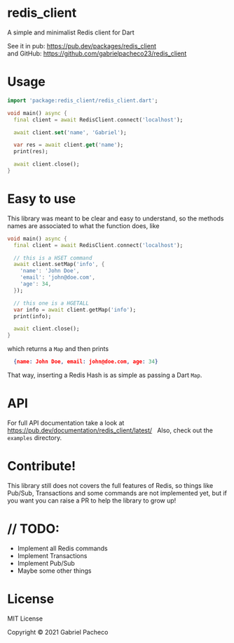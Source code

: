 # redis_client
A simple and minimalist Redis client for Dart

See it in pub: https://pub.dev/packages/redis_client \
and GitHub: https://github.com/gabrielpacheco23/redis_client

# Usage 

```dart
import 'package:redis_client/redis_client.dart';

void main() async {
  final client = await RedisClient.connect('localhost');

  await client.set('name', 'Gabriel');

  var res = await client.get('name');
  print(res);

  await client.close();
}
```

# Easy to use
This library was meant to be clear and easy to understand, so the methods names are associated to what the function does, like
```dart
void main() async {
  final client = await RedisClient.connect('localhost');

  // this is a HSET command
  await client.setMap('info', {
    'name': 'John Doe',
    'email': 'john@doe.com',
    'age': 34,
  });

  // this one is a HGETALL
  var info = await client.getMap('info');
  print(info);

  await client.close();
}
```
which returns a ```Map``` and then prints

```json
  {name: John Doe, email: john@doe.com, age: 34}
```

That way, inserting a Redis Hash is as simple as passing a Dart ```Map```. 

# API
For full API documentation take a look at https://pub.dev/documentation/redis_client/latest/
&nbsp;
Also, check out the ```examples``` directory.

# Contribute!
This library still does not covers the full features of Redis, so things like Pub/Sub, Transactions and some commands are not implemented yet, but if you want you can raise a PR to help the library to grow up!

# // TODO:
- Implement all Redis commands
- Implement Transactions
- Implement Pub/Sub
- Maybe some other things

# License
MIT License

Copyright © 2021 Gabriel Pacheco